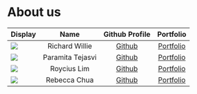 # About us

Display | Name | Github Profile | Portfolio 
--------|:----:|:--------------:|:---------:
![](https://avatars.githubusercontent.com/u/69445142?v=4) | Richard Willie | [Github](https://github.com/richwill28) | [Portfolio](docs/team/richwill28.md)
![](https://via.placeholder.com/100.png?text=Photo) | Paramita Tejasvi | [Github](https://github.com/ptejasv) | [Portfolio](docs/team/johndoe.md)
![](https://via.placeholder.com/100.png?text=Photo) | Roycius Lim | [Github](https://github.com/Roycius) | [Portfolio](docs/team/johndoe.md)
![](https://via.placeholder.com/100.png?text=Photo) | Rebecca Chua | [Github](https://github.com/rebchua39) | [Portfolio](docs/team/johndoe.md)
